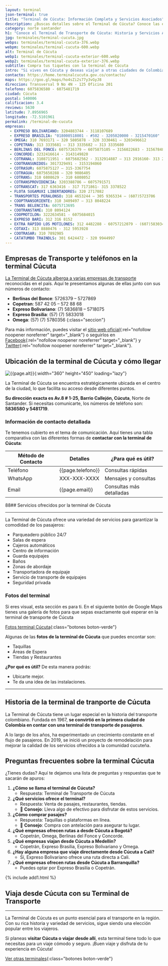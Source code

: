 ```yaml
---
layout: terminal
json-terminal: true
title: "Terminal de Cúcuta: Información Completa y Servicios Asociados"
description: ¿Buscas detalles sobre el Terminal de Cúcuta? Conoce las empresas, rutas y servicios. ¡Haz clic y prepárate para tu próximo viaje!
category: norte santander
h1: "Conoce el Terminal de Transporte de Cúcuta: Historia y Servicios Actuales"
jpg: terminales/terminal-cucuta.jpg
webps: terminales/terminal-cucuta-376.webp
webpm: terminales/terminal-cucuta-600.webp
alt: Terminal de Cúcuta
webp1: terminales/terminal-cucuta-exterior-600.webp
webp2: terminales/terminal-cucuta-exterior-376.webp
subtitle: Compra tus tiquetes con la terminal de Cúcuta
intro: "Si vives en Cúcuta y deseas viajar a otras ciudades de Colombia o Venezuela, aquí encontrarás varias empresas que te transportarán a tu ciudad de destino."
contacto: https://home.terminalcucuta.gov.co/contacto/
maps: https://goo.gl/maps/ho4sZi2s77y3vGyJ8
direccion: Transversal 9 No 4N - 125 Oficina 201
telefono: 6075836580 - 6075481719
ciudad: Cúcuta
postal: 540006
calificacion: 3.4
reviews: 5630
latitude: 7.8956965
longitude: -72.5101961
permalink: /terminal-de-cucuta
empresas:
  - EXPRESO BOLIVARIANO: 3204883744 - 3118107689
  - EXPRESO BRASILIA: "018000518001 - #502 - 3205020000 - 3215470160"
  - OMEGA: 310 7693171 – 320 5805878 - 320 3330461 – 3203496612
  - COPETRAN: 313 3335681 – 313 3335682 – 313 3335680
  - BERLINAS DEL FONCE: 6075726379 – 6075875105 – 3156022683 - 3156784880
  - CONCORDE: 3232416614 - 3143149820
  - COTRANAL: 3108711951 - 6075682562 - 3132914887 – 313 2916160- 313 2917369
  - COOTRANSUNIDOS: 3017329491 - 3153194060
  - COTRASUR: 6075875127 – 315-3367754
  - COTRAGUA: 6075650288 – 320 9086405
  - COTRANS: 310 6808629 - 310 6808052
  - COTRANSPROVIDENCIA: 3203388786 – 6075791571
  - COTRANSCAT: 317 6363416 - 317 7171861- 315 3378522
  - FLOTA SUGAMUXI LIBERTADORES: 320 2717082
  - TRANSPORTES PERALONSO: 318 4653244 – 305 9365334 – (607)5723706
  - COOPTRANSORIENTE: 310 3409497 – 313 8048224
  - TRANS BELENCITA: 6075713695
  - COOTRANSTAME: 310 8094124
  - COOPMOTILON: 3222634581 - 6075684015
  - EXPRESO BARI: 312 316 8152
  - EXTRA RÁPIDO LOS MOTILONES: 312 4482288 - 60757212079 - (607)5830341
  - COTAXI: 313 8880476 - 312 5953928
  - COOTRASAR: 310 7892985
  - CATATUMBO TRAINDLS: 301 6424472 - 320 9944997
---
```

## Empresas de Transporte y teléfonos en la terminal Cúcuta

[La Terminal de Cúcuta alberga a varias empresas de transporte](#telefonos) reconocidas en el país. Aquí te presentamos algunas de ellas junto con sus números de contacto:

- **Berlinas del Bonce**: 5726379 – 5727869
- **Copetran**: 587 42 05 – 572 88 68
- **Expreso Bolivariano**: (7) 5836818 – 5718075
- **Expreso Brasilia**: (57) (7) 5833018
- **Omega**: (57) (7) 5780356
{:class="seccion"}

Para más información, puedes visitar el [sitio web oficial]({{page.contacto}}){:rel="nofollow noopener noreferrer" target="_blank"} o seguirlos en [Facebook](https://www.facebook.com/TerminalCucuta){:rel="nofollow noopener noreferrer" target="_blank"} y [Twitter](https://twitter.com/TerminalCucuta){:rel="nofollow noopener noreferrer" target="_blank"}.

## Ubicación de la terminal de Cúcuta y cómo llegar

![{{page.alt}}]({{site.baseurl}}/img/{{page.webp2}} "Terminal transporte {{ciudad}}"){:width="360" height="450" loading="lazy"}

La Terminal de Cúcuta se encuentra estratégicamente ubicada en el centro de la ciudad, lo que facilita su acceso desde diferentes puntos.

**Su dirección exacta es Av.8 # 1-25, Barrio Callejón, Cúcuta**, Norte de Santander. Si necesitas comunicarte, los números de teléfono son: **5836580 y 5481719**.

### Información de contacto detallada

Te tenemos cubierto en el tema de comunicación. Aquí tienes una tabla comparativa con las diferentes formas de **contactar con la terminal de Cúcuta**:

| Método de Contacto | Detalles                  | ¿Para qué es útil?          |
|--------------------|---------------------------|-----------------------------|
| Teléfono           | {{page.telefono}}              | Consultas rápidas           |
| WhatsApp           | XXX-XXX-XXXX              | Mensajes y consultas        |
| Email              | {{page.email}} | Consultas más detalladas    |

88## Servicios ofrecidos por la terminal de Cúcuta

----

La Terminal de Cúcuta ofrece una variedad de servicios para garantizar la comodidad de los pasajeros:

- Parqueadero público 24/7
- Salas de espera
- Cajeros automáticos
- Centro de información
- Guarda equipajes
- Baños
- Zonas de abordaje
- Transportadora de equipaje
- Servicio de transporte de equipajes
- Seguridad privada

### Fotos del terminal

Si eres visual, esta sección es para ti. En el siguiente botón de Google Maps tienes una galería de fotos para que sepas exactamente qué esperar en la terminal de transporte de Cúcuta

[Fotos terminal Cúcuta]({{page.maps}}){:class="botones boton-verde"}

Algunas de las **fotos de la terminal de Cúcuta** que puedes encontar son:

- Taquillas
- Áreas de Espera
- Tiendas y Restaurantes

**¿Por qué es útil?** De esta manera podrás:

- Ubicarte mejor.
- Te da una idea de las instalaciones.

---

## Historia de la terminal de tranporte de Cúcuta

La Terminal de Cúcuta tiene un lugar especial en la historia del transporte colombiano. Fundada en 1967, **se convirtió en la primera ciudad de Colombia en contar con una terminal de transporte de pasajeros**.

A lo largo de los años, ha experimentado un crecimiento constante en el flujo de pasajeros. En 2019, se inició un proyecto de remodelación para mejorar la calidad de los servicios ofrecidos a la comunidad cucuteña.

## Preguntas frecuentes sobre la terminal Cúcuta

¿Tienes dudas? Aquí te dejamos una lista de preguntas y respuestas que te sacarán de apuros:

1. **¿Cómo se llama el terminal de Cúcuta?**
    - Respuesta: Terminal de Transporte de Cúcuta
2. **¿Qué servicios ofrece el terminal?**
    - Respuesta: Venta de pasajes, restaurantes, tiendas.
    - 🌟 **Consejo**: Lleva algo de efectivo para disfrutar de estos servicios.
3. **¿Cómo comprar pasajes?**
    - Respuesta: Taquillas o plataformas en línea.
    - 🌟 **Consejo**: Compra con antelación para asegurar tu lugar.
4. **¿Qué empresas ofrecen rutas a desde Cúcuta a Bogotá?**
    - Copetrán, Omega, Berlinas del Fonce y Concorde.
5. **¿Qué empresas viajan desde Cúcuta a Medellín?**
    - Copetrán, Expreso Brasilia, Expreso Bolivariano y Omega.
6. **¿Hay alguna empresa que viaje directamente desde Cúcuta a Cali?**
    - Sí, Expreso Bolivariano ofrece una ruta directa a Cali.
7. **¿Qué empresas ofrecen rutas desde Cúcuta a Barranquilla?**
    - Puedes optar por Expreso Brasilia o Copetrán.

{% include add1.html %}

## Viaja desde Cúcuta con su Terminal de Transporte

----

La Terminal de Cúcuta es un punto esencial para el transporte en la región. Con su rica historia y variedad de servicios, sigue siendo una elección popular entre los viajeros.

Si planeas **visitar Cúcuta o viajar desde allí**, esta terminal tiene todo lo que necesitas para un viaje cómodo y seguro. ¡Buen viaje y disfruta de tu experiencia en Cúcuta!

[Ver otras terminales](/terminales-de-colombia){:class="botones boton-verde"}
